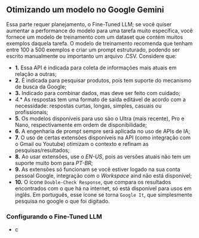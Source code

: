 ## Otimizando um modelo no Google Gemini
Essa parte requer planejamento, o Fine-Tuned LLM; se você quiser aumentar a performance do modelo para uma tarefa muito específica, você fornece um modelo de treinamento com um dataset que contém muitos exemplos daquela tarefa. O modelo de treinamento recomenda que tenham entre 100 a 500 exemplos e criar um prompt estruturado, podendo ser escrito manualmente ou importanto um arquivo .CSV. Considere que:
- **1.** Essa API é indicada para coleta de informações mais atuais em relação a outras;
- **2.** É indicada para pesquisar produtos, pois tem suporte do mecanismo de busca da Google;
- **3.** Indicado para combinar dados, mas deve ser feito com cuidado;
- **4*.** As respostas tem uma formato de saída editável de acordo com a necessidade: respostas curtas, longas, simples, casuais ou profissionais;
- **5.** Os modelos disponíveis para uso são o Ultra (mais recente), Pro e Nano, respectivamente em ordem de disponibilidade;
- **6.** A engenharia de prompt sempre será aplicada no uso de APIs de IA;
- **7.** O uso de certas extensões disponíveis na API (como integração com o Gmail ou Youtube) otimizam o contexto e refinam as pesquisas/resultados;
- **8.** Ao usar extensões, use o _EN-US_, pois as versões atuais não tem um suporte muito bom para _PT-BR_;
- **9.** As extensões só funcionam se você estiver logado na sua conta pessoal Google, integração com o _Workspace_ aind não está disponível;
- **10.** O ícone `Double-Check Response`, que compara os resultados encontrados com o que há na internet, só está disponível para usos em inglês. Em português, esse ícone se torna `Google It`, que simplesmente pesquisa no google o que foi digitado.

### Configurando o Fine-Tuned LLM
- c
